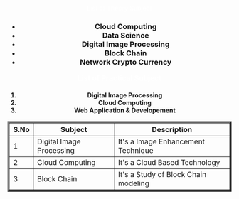  <html><head>
<title>List Of Theory Subject</title>
</head>
<body 
<h1 style=><center><p style="color:white;">List of Theory Subject</h1>
<h3>
<p style="color:white;">
<ul>
  <li>Cloud Computing</li>
  <li>Data Science</li>
  <li>Digital Image Processing</li>
  <li>Block Chain</li>
  <li>Network Crypto Currency</li>
  </ul>
  <body 
<h1 style=""><center><p style="color:white;">List of Practical Subject</h1>
<h4>
<p style="color:white;">
<ol>
  <li>Digital Image Processing</li>
  <li>Cloud Computing</li>
  <li>Web Application & Developement</li>
</ol>
<table border="4">
  <tr>
    <th>S.No</th>
    <th>Subject</th>
    <th>Description</th>
  </tr>
  <tr>
    <td>1</td>
    <td>Digital Image Processing</td>
    <td>It's a Image Enhancement Technique</td>
  </tr>
  <tr>
    <td>2</td>
    <td>Cloud Computing</td>
    <td>It's a Cloud Based Technology</td>
  </tr>
  <tr>
    <td>3</td>
    <td>Block Chain</td>
    <td>It's a Study of Block Chain modeling</td>
  </tr>
</table>
</body>
</html>




